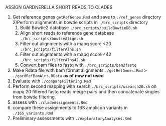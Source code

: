 ASSIGN GARDNERELLA SHORT READS TO CLADES

1) Get reference genes `getRefGenes.Rmd` and save to `./ref_genes` directory
2)Perform alignments in bowtie scripts in `./brc_scripts` directory
	1) Build Bowtie2 database `./brc_scripts/buildBowtieDB.sh`
	2) Align short reads to reference gene database `./brc_scripts/bowtieAlign.sh`
	3) Filter out alignments with a mapq score <20 `./brc_scripts/filterAlns.sh`
	4) Filter out alignments with a mapq score <42 `./brc_scripts/filterAlns42.sh`
	5) Convert bam files to fastq with `./brc_scripts/bam2fastq`	
3) Make Rdata file with bam format alignments `./getRefGenes.Rmd` > `./gardRefBamAlns.RData` **as of now not used**
4) Evaluate with `./compareFiltering.Rmd`
5) Perform second mapping with search `./brc_scripts/usearch20.sh` on mapq 20 filtered fastq reads
	merge pairs and then concatenate singles from bowtie filtering. 
6) assess with `./cladeAssignments.Rmd`
7) compare these assignments to 16S amplicon variants in `./16S_variants.Rmd`
8) Preliminary assessments with `./exploratoryAnalyses.Rmd`
